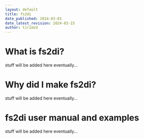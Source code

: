 ```yaml
---
layout: default
title: fs2di
date_published: 2024-03-01
date_latest_revision: 2024-03-15
author: tirimid
---
```


# What is fs2di?

stuff will be added here eventually...

# Why did I make fs2di?

stuff will be added here eventually...

# fs2di user manual and examples

stuff will be added here eventually...
